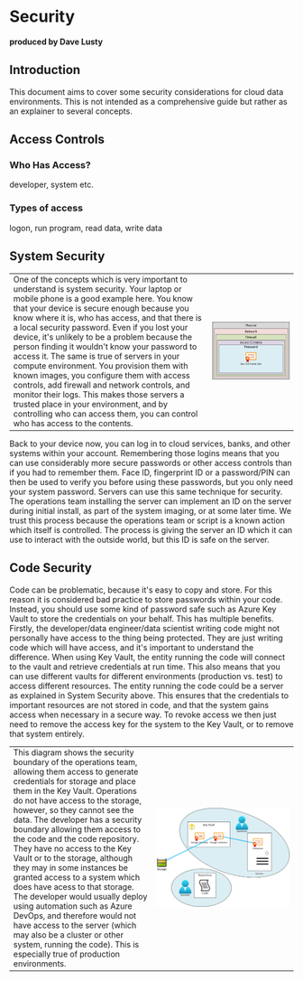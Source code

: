 # Security

**produced by Dave Lusty**

## Introduction

This document aims to cover some security considerations for cloud data environments. This is not intended as a comprehensive guide but rather as an explainer to several concepts.

## Access Controls

### Who Has Access?

developer, system etc.

### Types of access

logon, run program, read data, write data

## System Security

<table>
<tr>
<td width="70%">One of the concepts which is very important to understand is system security. Your laptop or mobile phone is a good example here. You know that your device is secure enough because you know where it is, who has access, and that there is a local security password. Even if you lost your device, it's unlikely to be a problem because the person finding it wouldn't know your password to access it. The same is true of servers in your compute environment. You provision them with known images, you configure them with access controls, add firewall and network controls, and monitor their logs. This makes those servers a trusted place in your environment, and by controlling who can access them, you can control who has access to the contents. </td>
<td width="30%"><img src="images/systemSecurity.png" /></td>
</tr>
</table>

Back to your device now, you can log in to cloud services, banks, and other systems within your account. Remembering those logins means that you can use considerably more secure passwords or other access controls than if you had to remember them. Face ID, fingerprint ID or a password/PIN can then be used to verify you before using these passwords, but you only need your system password. Servers can use this same technique for security. The operations team installing the server can implement an ID on the server during initial install, as part of the system imaging, or at some later time. We trust this process because the operations team or script is a known action which itself is controlled. The process is giving the server an ID which it can use to interact with the outside world, but this ID is safe on the server.

## Code Security

Code can be problematic, because it's easy to copy and store. For this reason it is considered bad practice to store passwords within your code. Instead, you should use some kind of password safe such as Azure Key Vault to store the credentials on your behalf. This has multiple benefits. Firstly, the developer/data engineer/data scientist writing code might not personally have access to the thing being protected. They are just writing code which will have access, and it's important to understand the difference. When using Key Vault, the entity running the code will connect to the vault and retrieve credentials at run time. This also means that you can use different vaults for different environments (production vs. test) to access different resources. The entity running the code could be a server as explained in System Security above. This ensures that the credentials to important resources are not stored in code, and that the system gains access when necessary in a secure way. To revoke access we then just need to remove the access key for the system to the Key Vault, or to remove that system entirely.

<table>
<tr>
<td width="50%">This diagram shows the security boundary of the operations team, allowing them access to generate credentials for storage and place them in the Key Vault. Operations do not have access to the storage, however, so they cannot see the data. The developer has a security boundary allowing them access to the code and the code repository. They have no access to the Key Vault or to the storage, although they may in some instances be granted access to a system which does have acess to that storage. The developer would usually deploy using automation such as Azure DevOps, and therefore would not have access to the server (which may also be a cluster or other system, running the code). This is especially true of production environments.</td>
<td width="50%"><img src="images/codeSecurity.png" /></td>
</tr>
</table>